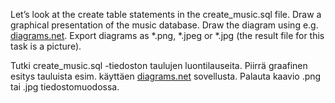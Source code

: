 Let’s look at the create table statements in the create_music.sql file.
Draw a graphical presentation of the music database. 
Draw the diagram using e.g. [diagrams.net](https://app.diagrams.net/).
Export diagrams as  *.png, *.jpeg or *.jpg (the result file for this task is a picture).

Tutki create_music.sql -tiedoston taulujen luontilauseita.
Piirrä graafinen esitys tauluista esim. käyttäen [diagrams.net](https://app.diagrams.net/) sovellusta.
Palauta kaavio .png tai .jpg tiedostomuodossa.


